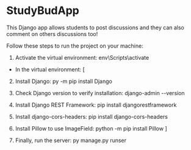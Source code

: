 # StudyBudApp
 This Django app allows students to post discussions and they can also comment on others discussions too!

Follow these steps to run the project on your machine:

1. Activate the virtual environment: env\Scripts\activate

- In the virtual environment:
[
2. Install Django: py -m pip install Django
3. Check Django version to verify installation: django-admin --version
4. Install Django REST Framework: pip install djangorestframework
5. Install django-cors-headers: pip install django-cors-headers
6. Install Pillow to use ImageField: python -m pip install Pillow
]

7. Finally, run the server: py manage.py runser
